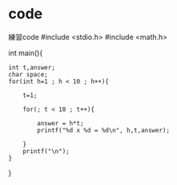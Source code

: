 # code
練習code
#include <stdio.h>
#include <math.h>

int main(){

    
    int t,answer;
    char space;
    for(int h=1 ; h < 10 ; h++){

        t=1;

        for(; t < 10 ; t++){

            answer = h*t;
            printf("%d x %d = %d\n", h,t,answer);

        }
        printf("\n");
    }





}
